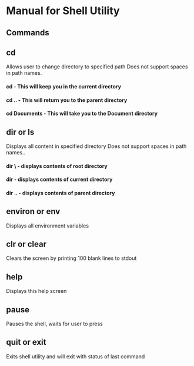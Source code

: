 # Manual for Shell Utility

## Commands

## cd
Allows user to change directory to specified path
Does not support spaces in path names.

#### cd - This will keep you in the current directory
#### cd .. - This will return you to the parent directory
#### cd Documents - This will take you to the Document directory


## dir or ls
Displays all content in specified directory
Does not support spaces in path names..

#### dir \ - displays contents of root directory
#### dir - displays contents of current directory
#### dir .. - displays contents of parent directory


## environ or env
Displays all environment variables


## clr or clear
Clears the screen by printing 100 blank lines to stdout


## help
Displays this help screen


## pause
Pauses the shell, waits for user to press *<enter>*


## quit or exit
Exits shell utility and will exit with status of last command
